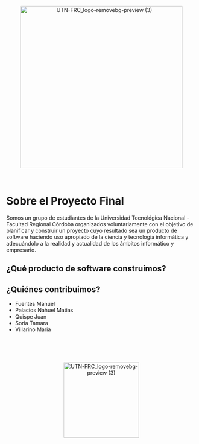 <p align="center">
<img width="430" alt="UTN-FRC_logo-removebg-preview (3)" src="https://user-images.githubusercontent.com/79520021/111887709-a24d6880-89b5-11eb-88d3-aa70a778d2d8.png" >
</p>
<br />

# Sobre el Proyecto Final
Somos un grupo de estudiantes de la Universidad Tecnológica Nacional - Facultad Regional Córdoba organizados voluntariamente con el objetivo de planificar y construir un proyecto cuyo resultado sea un producto de software haciendo uso apropiado de la ciencia y tecnología informática y adecuándolo a la realidad y actualidad de los ámbitos informático y empresario.


## ¿Qué producto de software construimos?

## ¿Quiénes contribuimos? 

* Fuentes Manuel
* Palacios Nahuel Matias
* Quispe Juan
* Soria Tamara
* Villarino Maria

<br />
<br />
<br />

<p align="center">
<img width="200" alt="UTN-FRC_logo-removebg-preview (3)" src="https://user-images.githubusercontent.com/79520021/111888849-0e809a00-89bf-11eb-81e6-da5f0707b5dd.gif" >
</p>
